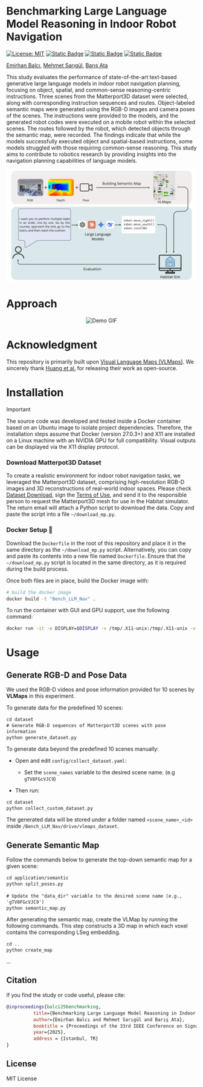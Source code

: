 # Benchmarking Large Language Model Reasoning in Indoor Robot Navigation
[![License: MIT](https://img.shields.io/badge/License-MIT-yellow.svg)](https://opensource.org/licenses/MIT)
[![Static Badge](https://img.shields.io/badge/Project-Page-a)](https://cukurovaai.github.io/Bench-LLM-Nav/)
[![Static Badge](https://img.shields.io/badge/Project-Poster-blue)](https://emirhanbalci.me/docs/SIU_Poster.pdf)
[![Static Badge](https://img.shields.io/badge/Project-Video-orange)](https://youtu.be/ddHJjeE96u8)

[Emirhan Balcı](https://emirhanbalci.me/), [Mehmet Sarıgül](http://mehmetsarigul.com/), [Barış Ata](https://barisata.me/)

This study evaluates the performance of state-of-the-art text-based generative large language models in indoor robot navigation planning, focusing on object, spatial, and common-sense reasoning-centric instructions. Three scenes from the Matterport3D dataset were selected, along with corresponding instruction sequences and routes. Object-labeled semantic maps were generated using the RGB-D images and camera poses of the scenes. The instructions were provided to the models, and the generated robot codes were executed on a mobile robot within the selected scenes. The routes followed by the robot, which detected objects through the semantic map, were recorded. The findings indicate that while the models successfully executed object and spatial-based instructions, some models struggled with those requiring common-sense reasoning. This study aims to contribute to robotics research by providing insights into the navigation planning capabilities of language models.

![](media/project_scheme_transparent.png)

# Approach

<p align="center">
  <img src="media/scheme_animated.gif" alt="Demo GIF" width="900">
</p>

# Acknowledgment
This repository is primarily built upon [Visual Language Maps (VLMaps)](https://vlmaps.github.io/). We sincerely thank [Huang et al.](https://arxiv.org/pdf/2210.05714) for releasing their work as open-source.

# Installation
> [!IMPORTANT]
> The source code was developed and tested inside a Docker container based on an Ubuntu image to isolate project dependencies. Therefore, the installation steps assume that Docker (version 27.0.3+) and X11 are installed on a Linux machine with an NVIDIA GPU for full compatibility.
> Visual outputs can be displayed via the X11 display protocol.

### Download Matterpot3D Dataset
To create a realistic environment for indoor robot navigation tasks, we leveraged the Matterport3D dataset, comprising high-resolution RGB-D images and 3D reconstructions of real-world indoor spaces. Please check [Dataset Download](https://niessner.github.io/Matterport/), sign the [Terms of Use](http://kaldir.vc.in.tum.de/matterport/MP_TOS.pdf), and send it to the responsible person to request the Matterport3D mesh for use in the Habitat simulator. The return email will attach a Python script to download the data. Copy and paste the script into a file `~/download_mp.py`. 

### Docker Setup :whale2:
Download the `Dockerfile` in the root of this repository and place it in the same directory as the `~/download_mp.py` script. Alternatively, you can copy and paste its contents into a new file named `Dockerfile`. Ensure that the `~/download_mp.py` script is located in the same directory, as it is required during the build process.

Once both files are in place, build the Docker image with:

```bash
# build the docker image
docker build -t "Bench_LLM_Nav" .
```

To run the container with GUI and GPU support, use the following command:

```bash
docker run -it -e DISPLAY=$DISPLAY -v /tmp/.X11-unix:/tmp/.X11-unix -v /home/<your_username>/.Xauthority:/root/.Xauthority --net=host --ipc=host --runtime=nvidia --gpus all Bench_LLM_Nav
```

# Usage

## Generate RGB-D and Pose Data
We used the RGB-D videos and pose information provided for 10 scenes by **VLMaps** in this experiment.

To generate data for the predefined 10 scenes:
```
cd dataset
# Generate RGB-D sequences of Matterport3D scenes with pose information
python generate_dataset.py
```

To generate data beyond the predefined 10 scenes manually:
- Open and edit `config/collect_dataset.yaml`:
	- Set the `scene_names` variable to the desired scene name. (e.g `gTV8FGcVJC9`)

- Then run:
```
cd dataset
python collect_custom_dataset.py
```

The generated data will be stored under a folder named `<scene_name>_<id>` inside `/Bench_LLM_Nav/drive/vlmaps_dataset`. 

## Generate Semantic Map
Follow the commands below to generate the top-down semantic map for a given scene:
```
cd application/semantic
python split_poses.py

# Update the "data_dir" variable to the desired scene name (e.g., 'gTV8FGcVJC9')
python semantic_map.py
```

After generating the semantic map, create the VLMap by running the following commands. This step constructs a 3D map in which each voxel contains the corresponding LSeg embedding.
```
cd ..
python create_map
```

...

## Citation

If you find the study or code useful, please cite:

```bibtex
@inproceedings{balci25benchmarking,
          title={Benchmarking Large Language Model Reasoning in Indoor Robot Navigation},
          author={Emirhan Balcı and Mehmet Sarıgül and Barış Ata},
          booktitle = {Proceedings of the 33rd IEEE Conference on Signal Processing and Communications Applications (SIU)},
          year={2025},
          address = {Istanbul, TR}
}
```

## License

MIT License

